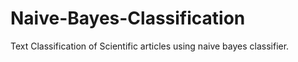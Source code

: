 # Naive-Bayes-Classification
Text Classification of Scientific articles using naive bayes classifier.
